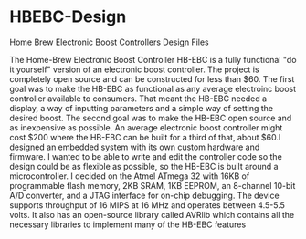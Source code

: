 HBEBC-Design
============

Home Brew Electronic Boost Controllers Design Files

The Home-Brew Electronic Boost Controller HB-EBC is a fully functional "do it yourself" version of an electronic boost controller. The project is completely open source and can be constructed for less than $60. The first goal was to make the HB-EBC as functional as any average electroinc boost controller available to consumers. That meant the HB-EBC needed a display, a way of inputting parameters and a simple way of setting the desired boost. The second goal was to make the HB-EBC open source and as inexpensive as possible. An average electronic boost controller might cost $200 where the HB-EBC can be built for a third of that, about $60.I designed an embedded system with its own custom hardware and firmware. I wanted to be able to write and edit the controller code so the design could be as flexible as possible, so the HB-EBC is built around a microcontroller. I decided on the Atmel ATmega 32 with 16KB of programmable flash memory, 2KB SRAM, 1KB EEPROM, an 8-channel 10-bit A/D converter, and a JTAG interface for on-chip debugging. The device supports throughput of 16 MIPS at 16 MHz and operates between 4.5-5.5 volts. It also has an open-source library called AVRlib which contains all the necessary libraries to implement many of the HB-EBC features
